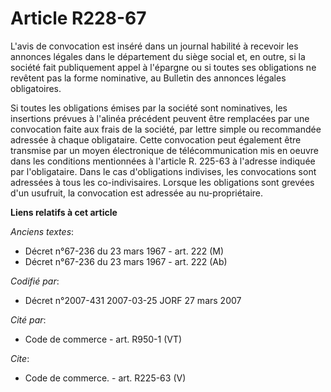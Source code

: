 # Article R228-67

L'avis de convocation est inséré dans un journal habilité à recevoir les annonces légales dans le département du siège social
et, en outre, si la société fait publiquement appel à l'épargne ou si toutes ses obligations ne revêtent pas la forme
nominative, au Bulletin des annonces légales obligatoires.

Si toutes les obligations émises par la société sont nominatives, les insertions prévues à l'alinéa précédent peuvent être
remplacées par une convocation faite aux frais de la société, par lettre simple ou recommandée adressée à chaque obligataire.
Cette convocation peut également être transmise par un moyen électronique de télécommunication mis en oeuvre dans les
conditions mentionnées à l'article R. 225-63 à l'adresse indiquée par l'obligataire. Dans le cas d'obligations indivises, les
convocations sont adressées à tous les co-indivisaires. Lorsque les obligations sont grevées d'un usufruit, la convocation
est adressée au nu-propriétaire.

**Liens relatifs à cet article**

_Anciens textes_:

  - Décret n°67-236 du 23 mars 1967 - art. 222 (M)
  - Décret n°67-236 du 23 mars 1967 - art. 222 (Ab)

_Codifié par_:

  - Décret n°2007-431 2007-03-25 JORF 27 mars 2007

_Cité par_:

  - Code de commerce - art. R950-1 (VT)

_Cite_:

  - Code de commerce. - art. R225-63 (V)
